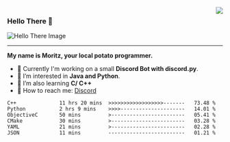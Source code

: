 <img align="right" src="https://visitor-badge.laobi.icu/badge?page_id=RealPotatoe.RealPotatoe">

### Hello There 👋

![Hello There Image](https://media.giphy.com/media/xTiIzJSKB4l7xTouE8/giphy.gif)

***

**My name is Moritz, your local potato programmer.**

* 💫 Currently I'm working on a small **Discord Bot with discord.py**.
* 🧠 I’m interested in **Java and Python**.
* 📖 I’m also learning **C/ C++**
* 💬 How to reach me: <a href="https://discord.com/users/261489152321781761">Discord</a>

<!--START_SECTION:waka-->

```text
C++              11 hrs 20 mins  >>>>>>>>>>>>>>>>>>-------   73.48 %
Python           2 hrs 9 mins    >>>>---------------------   14.01 %
ObjectiveC       50 mins         >------------------------   05.41 %
CMake            30 mins         >------------------------   03.28 %
YAML             21 mins         >------------------------   02.28 %
JSON             11 mins         -------------------------   01.21 %
```

<!--END_SECTION:waka-->
